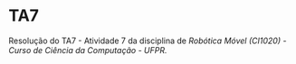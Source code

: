 # TA7
Resolução do TA7 - Atividade 7 da disciplina de *Robótica Móvel (CI1020) - Curso de Ciência da Computação - UFPR.*
